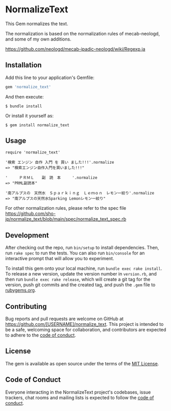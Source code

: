 # NormalizeText

This Gem normalizes the text.

The normalization is based on the normalization rules of mecab-neologd, and some of my own additions.

https://github.com/neologd/mecab-ipadic-neologd/wiki/Regexp.ja

## Installation

Add this line to your application's Gemfile:

```ruby
gem 'normalize_text'
```

And then execute:

    $ bundle install

Or install it yourself as:

    $ gem install normalize_text

## Usage

```
require 'normalize_text'

'検索 エンジン 自作 入門 を 買い ました!!!'.normalize
=> "検索エンジン自作入門を買いました!!!"

'　　　ＰＲＭＬ　　副　読　本　　　'.normalize
=> "PRML副読本"

'南アルプスの　天然水　Ｓｐａｒｋｉｎｇ　Ｌｅｍｏｎ　レモン一絞り'.normalize
=> "南アルプスの天然水Sparking Lemonレモン一絞り"
```

For other normalization rules, please refer to the spec file
https://github.com/sho-jp/normalize_text/blob/main/spec/normalize_text_spec.rb

## Development

After checking out the repo, run `bin/setup` to install dependencies. Then, run `rake spec` to run the tests. You can also run `bin/console` for an interactive prompt that will allow you to experiment.

To install this gem onto your local machine, run `bundle exec rake install`. To release a new version, update the version number in `version.rb`, and then run `bundle exec rake release`, which will create a git tag for the version, push git commits and the created tag, and push the `.gem` file to [rubygems.org](https://rubygems.org).

## Contributing

Bug reports and pull requests are welcome on GitHub at https://github.com/[USERNAME]/normalize_text. This project is intended to be a safe, welcoming space for collaboration, and contributors are expected to adhere to the [code of conduct](https://github.com/[USERNAME]/normalize_text/blob/master/CODE_OF_CONDUCT.md).

## License

The gem is available as open source under the terms of the [MIT License](https://opensource.org/licenses/MIT).

## Code of Conduct

Everyone interacting in the NormalizeText project's codebases, issue trackers, chat rooms and mailing lists is expected to follow the [code of conduct](https://github.com/[USERNAME]/normalize_text/blob/master/CODE_OF_CONDUCT.md).
